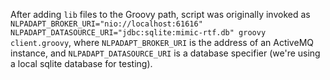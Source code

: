 After adding `lib` files to the Groovy path, script was originally invoked as `NLPADAPT_BROKER_URI="nio://localhost:61616" NLPADAPT_DATASOURCE_URI="jdbc:sqlite:mimic-rtf.db" groovy client.groovy`, where `NLPADAPT_BROKER_URI` is the address of an ActiveMQ instance, and `NLPADAPT_DATASOURCE_URI` is a database specifier (we're using a local sqlite database for testing).
